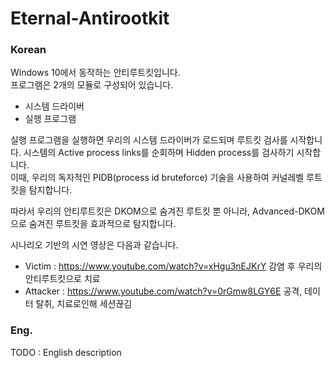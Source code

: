 # Eternal-Antirootkit
### Korean  
Windows 10에서 동작하는 안티루트킷입니다.  
프로그램은 2개의 모듈로 구성되어 있습니다. 
- 시스템 드라이버
- 실행 프로그램

실행 프로그램을 실행하면 우리의 시스템 드라이버가 로드되며 루트킷 검사를 시작합니다. 
시스템의 Active process links를 순회하며 Hidden process를 검사하기 시작합니다.  
이때, 우리의 독자적인 PIDB(process id bruteforce) 기술을 사용하여 커널레벨 루트킷을 탐지합니다.  
  
따라서 우리의 안티루트킷은 DKOM으로 숨겨진 루트킷 뿐 아니라, Advanced-DKOM 으로 숨겨진 루트킷을 효과적으로 탐지합니다.  

시나리오 기반의 시연 영상은 다음과 같습니다.  
- Victim : https://www.youtube.com/watch?v=xHgu3nEJKrY 감염 후 우리의 안티루트킷으로 치료
- Attacker : https://www.youtube.com/watch?v=0rGmw8LGY6E 공격, 데이터 탈취, 치료로인해 세션끊김 


### Eng.
TODO : English description 

